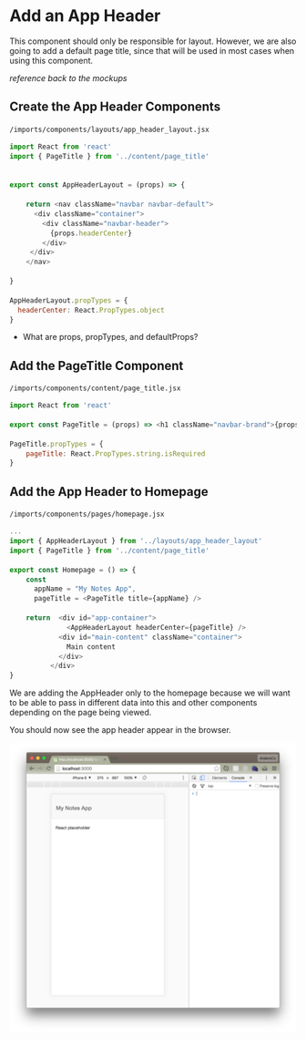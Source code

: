 # Add an App Header

This component should only be responsible for layout.  However, we are also going to add a default page title, since that will be used in most cases when using this component.

_reference back to the mockups_


## Create the App Header Components

``` /imports/components/layouts/app_header_layout.jsx ```

```js
import React from 'react'
import { PageTitle } from '../content/page_title'


export const AppHeaderLayout = (props) => {

	return <nav className="navbar navbar-default">
	  <div className="container">
	    <div className="navbar-header">
	      {props.headerCenter}
	    </div>
	 </div>
	</nav>

}

AppHeaderLayout.propTypes = {
  headerCenter: React.PropTypes.object
}
```

- What are props, propTypes, and defaultProps?



## Add the PageTitle Component

``` /imports/components/content/page_title.jsx ```

```js
import React from 'react'

export const PageTitle = (props) => <h1 className="navbar-brand">{props.pageTitle}</h1>

PageTitle.propTypes = {
	pageTitle: React.PropTypes.string.isRequired
}
```


## Add the App Header to Homepage

``` /imports/components/pages/homepage.jsx ```

```js
...
import { AppHeaderLayout } from '../layouts/app_header_layout'
import { PageTitle } from '../content/page_title'

export const Homepage = () => {
	const 
	  appName = "My Notes App",
	  pageTitle = <PageTitle title={appName} />
      
	return  <div id="app-container">
              <AppHeaderLayout headerCenter={pageTitle} />
            <div id="main-content" className="container">
              Main content
            </div>
          </div>
}
```

We are adding the AppHeader only to the homepage because we will want to be able to pass in different data into this and other components depending on the page being viewed.

You should now see the app header appear in the browser.

![App Header added](https://raw.githubusercontent.com/CodeChron/fullstack-js-preview-docs/master/images/add-app-header.png)
